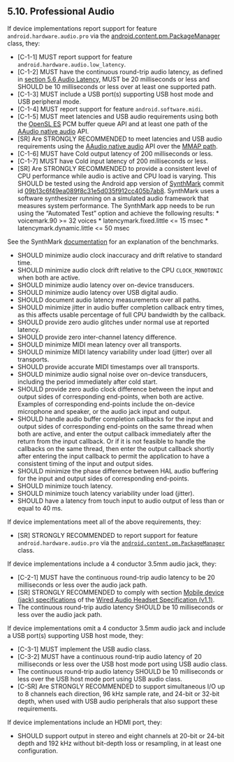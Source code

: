 ## 5.10\. Professional Audio

If device implementations report support for feature
`android.hardware.audio.pro` via the
[android.content.pm.PackageManager](
http://developer.android.com/reference/android/content/pm/PackageManager.html)
class, they:

*    [C-1-1] MUST report support for feature
`android.hardware.audio.low_latency`.
*    [C-1-2] MUST have the continuous round-trip audio latency, as defined in
[section 5.6 Audio Latency](#5_6_audio_latency), MUST be 20 milliseconds or less and SHOULD be
10 milliseconds or less over at least one supported path.
*    [C-1-3] MUST include a USB port(s) supporting USB host mode and USB
peripheral mode.
*    [C-1-4] MUST report support for feature `android.software.midi`.
*    [C-1-5] MUST meet latencies and USB audio requirements using both the
[OpenSL ES](https://developer.android.com/ndk/guides/audio/opensl-for-android.html)
PCM buffer queue API and at least one path of the [AAudio native audio](https://developer.android.com/ndk/guides/audio/aaudio/aaudio.html)
API.
*    [SR] Are STRONGLY RECOMMENDED to meet latencies and USB audio requirements
using the [AAudio native audio](https://developer.android.com/ndk/guides/audio/aaudio/aaudio.html)
API over the [MMAP path](https://source.android.com/devices/audio/aaudio).
*    [C-1-6] MUST have Cold output latency of 200 milliseconds or less.
*    [C-1-7] MUST have Cold input latency of 200 milliseconds or less.
*    [SR] Are STRONGLY RECOMMENDED to provide a consistent level of CPU
performance while audio is active and CPU load is varying. This SHOULD be tested
using the Android app version of [SynthMark](https://github.com/google/synthmark)
commit id [09b13c6f49ea089f8c31e5d035f912cc405b7ab8](https://github.com/google/synthmark/commit/09b13c6f49ea089f8c31e5d035f912cc405b7ab8).
SynthMark uses a software synthesizer running on a simulated audio framework
that measures system performance. The SynthMark app needs to be run using the
“Automated Test” option and achieve the following results:
    * voicemark.90 &gt;= 32 voices
    * latencymark.fixed.little &lt;= 15 msec
    * latencymark.dynamic.little &lt;= 50 msec

See the SynthMark [documentation](https://github.com/google/synthmark/blob/master/docs/README.md)
for an explanation of the benchmarks.

*    SHOULD minimize audio clock inaccuracy and drift relative to standard time.
*    SHOULD minimize audio clock drift relative to the CPU `CLOCK_MONOTONIC`
when both are active.
*    SHOULD minimize audio latency over on-device transducers.
*    SHOULD minimize audio latency over USB digital audio.
*    SHOULD document audio latency measurements over all paths.
*    SHOULD minimize jitter in audio buffer completion callback entry times, as this
affects usable percentage of full CPU bandwidth by the callback.
*    SHOULD provide zero audio glitches under normal use at reported latency.
*    SHOULD provide zero inter-channel latency difference.
*    SHOULD minimize MIDI mean latency over all transports.
*    SHOULD minimize MIDI latency variability under load (jitter) over all transports.
*    SHOULD provide accurate MIDI timestamps over all transports.
*    SHOULD minimize audio signal noise over on-device transducers, including the
period immediately after cold start.
*    SHOULD provide zero audio clock difference between the input and output sides of
corresponding end-points, when both are active. Examples of corresponding
end-points include the on-device microphone and speaker, or the audio jack input
and output.
*    SHOULD handle audio buffer completion callbacks for the input and output sides
of corresponding end-points on the same thread when both are active, and enter
the output callback immediately after the return from the input callback.  Or
if it is not feasible to handle the callbacks on the same thread, then enter the
output callback shortly after entering the input callback to permit the
application to have a consistent timing of the input and output sides.
*    SHOULD minimize the phase difference between HAL audio buffering for the input
and output sides of corresponding end-points.
*    SHOULD minimize touch latency.
*    SHOULD minimize touch latency variability under load (jitter).
*    SHOULD have a latency from touch input to audio output of less than or
equal to 40 ms.

If device implementations meet all of the above requirements, they:

*   [SR] STRONGLY RECOMMENDED to report support for feature
`android.hardware.audio.pro` via the [`android.content.pm.PackageManager`](
http://developer.android.com/reference/android/content/pm/PackageManager.html)
class.

If device implementations include a 4 conductor 3.5mm audio jack, they:

*   [C-2-1] MUST have the continuous round-trip audio latency to be 20
milliseconds or less over the audio jack path.
*   [SR] STRONGLY RECOMMENDED to comply with
section [Mobile device (jack) specifications](
https://source.android.com/devices/accessories/headset/jack-headset-spec)
of the [Wired Audio Headset Specification (v1.1)](
https://source.android.com/devices/accessories/headset/plug-headset-spec).
*   The continuous round-trip audio latency SHOULD be 10 milliseconds
or less over the audio jack path.

If device implementations omit a 4 conductor 3.5mm audio jack and
include a USB port(s) supporting USB host mode, they:

*   [C-3-1] MUST implement the USB audio class.
*   [C-3-2] MUST have a continuous round-trip audio latency of 20
milliseconds or less over the USB host mode port using USB audio class.
*   The continuous round-trip audio latency SHOULD be 10 milliseconds
or less over the USB host mode port using USB audio class.
*   [C-SR] Are STRONGLY RECOMMENDED to support simultaneous I/O up to 8 channels
    each direction, 96 kHz sample rate, and 24-bit or 32-bit depth, when used
    with USB audio peripherals that also support these requirements.

If device implementations include an HDMI port, they:

*   SHOULD support output in stereo and eight channels at 20-bit or
24-bit depth and 192 kHz without bit-depth loss or resampling,
in at least one configuration.
